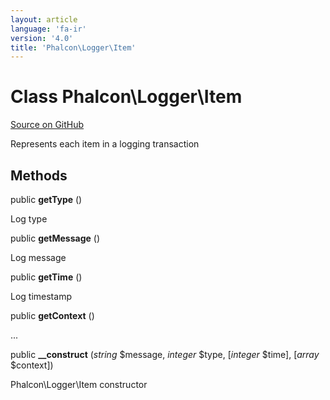 ```yaml
---
layout: article
language: 'fa-ir'
version: '4.0'
title: 'Phalcon\Logger\Item'
---
```


# Class **Phalcon\Logger\Item**

<a href="https://github.com/phalcon/cphalcon/tree/v4.0.0/phalcon/logger/item.zep" class="btn btn-default btn-sm">Source on GitHub</a>

Represents each item in a logging transaction

## Methods

public **getType** ()

Log type

public **getMessage** ()

Log message

public **getTime** ()

Log timestamp

public **getContext** ()

...

public **__construct** (*string* $message, *integer* $type, [*integer* $time], [*array* $context])

Phalcon\Logger\Item constructor